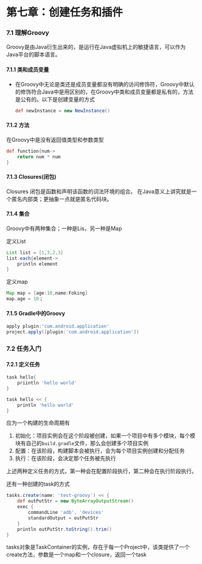 # 第七章：创建任务和插件

### 7.1 理解Groovy

Groovy是由Java衍生出来的，是运行在Java虚拟机上的敏捷语言，可以作为Java平台的脚本语言。

#### 7.1.1 类和成员变量

- 在Groovy中无论是类还是成员变量都没有明确的访问修饰符，Groovy中默认的修饰符合Java中是用区别的，在Groovy中类和成员变量都是私有的，方法是公有的。以下是创建变量的方式

  ```groovy
  def newInstance = new NewInstance()
  ```

#### 7.1.2 方法

在Groovy中是没有返回值类型和参数类型

```groovy
def function{num->
    return num * num
}
```

#### 7.1.3 Closures(闭包)

Closures 闭包是函数和声明该函数的词法环境的组合。 在Java意义上讲究就是一个匿名内部类；更抽象一点就是匿名代码块。

#### 7.1.4 集合

Groovy中有两种集合；一种是Lis，另一种是Map

定义List

```groovy
List list = [1,3,2,3]
list.each{element->
    println element
}
```

定义map

```groovy
Map map = [age:10,name:Foking]
map.age = 10；
```

#### 7.1.5 Gradle中的Groovy

```groovy
apply plugin:'com.android.application'
project.apply([plugin:'com.android.application'])
```

### 7.2 任务入门

#### 7.2.1 定义任务

```groovy
task hello{
    priintln 'hello world'
}

task hello << {
    println 'hello world'
}
```

应为一个构建的生命周期有

1. 初始化：项目实例会在这个阶段被创建，如果一个项目中有多个模块，每个模块有自己的`build.gradle`文件，那么会创建多个项目实例
2. 配置：在该阶段，构建脚本会被执行，会为每个项目实例创建和分配任务
3. 执行：在该阶段，会决定那个任务被先执行

上述两种定义任务的方式，第一种会在配置阶段执行，第二种会在执行阶段执行。

还有一种创建的task的方式

```groovy
tasks.create(name: 'test-groovy') << {
    def outPutStr = new ByteArrayOutputStream()
    exec {
        commandLine 'adb', 'devices'
        standardOutput = outPutStr
    }
    println outPutStr.toString().trim()
}
```

tasks对象是TaskContainer的实例，存在于每一个Project中，该类提供了一个create方法，参数是一个map和一个closure，返回一个task























